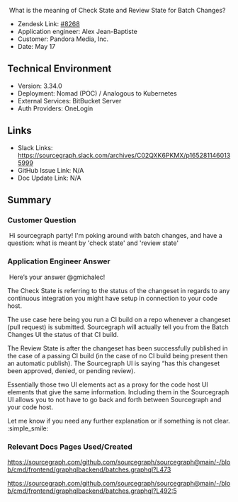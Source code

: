 ​
What is the meaning of Check State and Review State for Batch Changes? <!-- Ticket Title  Hint: include keywords to make it searchable -->

- Zendesk Link: [#8268](https://sourcegraph.zendesk.com/agent/tickets/8268)
- Application engineer: Alex Jean-Baptiste
- Customer: Pandora Media, Inc. <!-- Redact if this contains personally identifying information -->
- Date: May 17

<!-- Data populated from integration, speak to Ben Gordon or Michael Bali if not working -->
<!-- During Internal team trial, fill missing data manually (we are waiting for all data to sync) -->

## Technical Environment
- Version: ​3.34.0
- Deployment: Nomad (POC) / Analogous to Kubernetes
- External Services: BitBucket Server 
- Auth Providers: OneLogin


## Links
<!-- Data for application engineer manual entry -->
- Slack Links: https://sourcegraph.slack.com/archives/C02QXK6PKMX/p1652811460135999
- GitHub Issue Link: N/A
- Doc Update Link: N/A

## Summary
### Customer Question
​
​Hi sourcegraph party! I'm poking around with batch changes, and have a question:
what is meant by 'check state' and 'review state'

### Application Engineer Answer
​
​Here’s your answer @gmichalec!

The Check State is referring to the status of the changeset in regards to any continuous integration you might have setup in connection to your code host.

The use case here being you run a CI build on a repo whenever a changeset (pull request) is submitted. Sourcegraph will actually tell you from the Batch Changes UI the status of that CI build.

The Review State is after the changeset has been successfully published in the case of a passing CI build (in the case of no CI build being present then an automatic publish). The Sourcegraph UI is saying “has this changeset been approved, denied, or pending review).

Essentially those two UI elements act as a proxy for the code host UI elements that give the same information. Including them in the Sourcegraph UI allows you to not have to go back and forth between Sourcegraph and your code host.

Let me know if you need any further explanation or if something is not clear. :simple_smile:

### Relevant Docs Pages Used/Created

https://sourcegraph.com/github.com/sourcegraph/sourcegraph@main/-/blob/cmd/frontend/graphqlbackend/batches.graphql?L473

https://sourcegraph.com/github.com/sourcegraph/sourcegraph@main/-/blob/cmd/frontend/graphqlbackend/batches.graphql?L492:5

​
<!-- Once complete, upload a copy to https://github.com/sourcegraph/support-tools-internal/tree/main/resolved-tickets as a .md file -->
<!-- Name the file 8268.md -->
